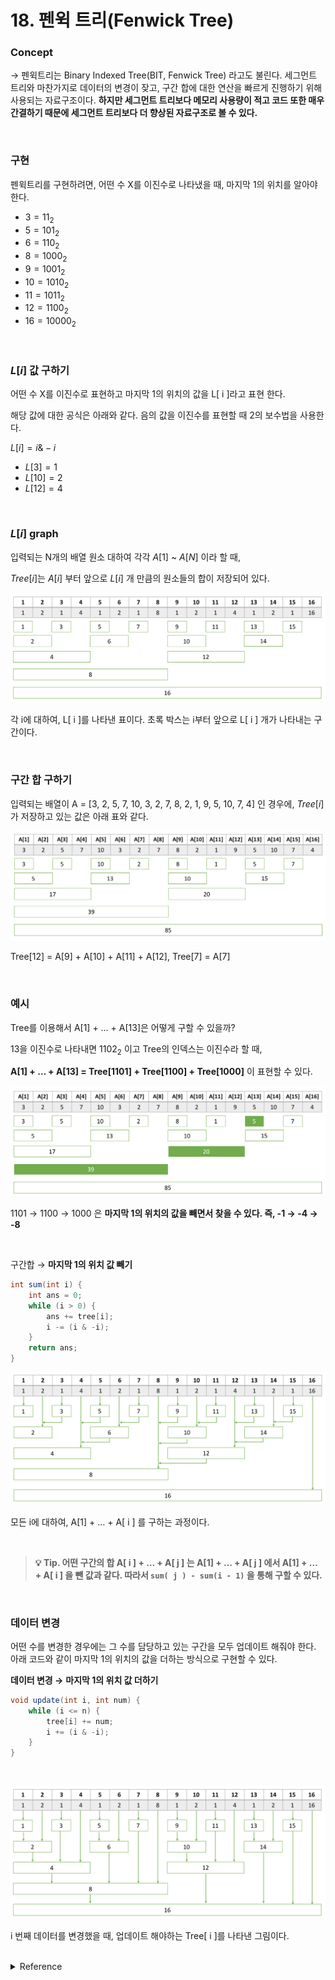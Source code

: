 # 18. 펜윅 트리(Fenwick Tree)

### Concept

→ 펜윅트리는 Binary Indexed Tree(BIT, Fenwick Tree) 라고도 불린다. 세그먼트 트리와 마찬가지로 데이터의 변경이 잦고, 구간 합에 대한 연산을 빠르게 진행하기 위해 사용되는 자료구조이다. **하지만 세그먼트 트리보다 메모리 사용량이 적고 코드 또한 매우 간결하기 때문에 세그먼트 트리보다 더 향상된 자료구조로 볼 수 있다.**

<br>

### 구현

펜윅트리를 구현하려면, 어떤 수 X를 이진수로 나타냈을 때, 마지막 1의 위치를 알아야 한다.

- $3 = 11_2$
- $5 = 101_2$
- $6  = 110_2$
- $8 = 1000_2$
- $9 = 1001_2$
- $10 = 1010_2$
- $11 =1011_2$
- $12 = 1100_2$
- $16 = 10000_2$

<br>

### $L[i]$ 값 구하기

어떤 수 X를 이진수로 표현하고 마지막 1의 위치의 값을 L[ i ]라고 표현 한다.

해당 값에 대한 공식은 아래와 같다. 음의 값을 이진수를 표현할 때 2의 보수법을 사용한다.

$L[i] = i \& -i$  

- $L[3] = 1$
- $L[10]  =2$
- $L[12] = 4$

<br>

### $L[i]$ graph

입력되는 N개의 배열 원소 대하여 각각 $A[1]$ ~ $A[N]$ 이라 할 때, 

$Tree[i]$는 $A[i]$ 부터 앞으로 $L[i]$ 개 만큼의 원소들의 합이 저장되어 있다.

![각 i에 대하여, L[ i ]를 나타낸 표이다. 초록 박스는 i부터 앞으로 L[ i ] 개가 나타내는 구간이다.](../../../images/CodingTest/Tree/FenwickTree/1.png)

각 i에 대하여, L[ i ]를 나타낸 표이다. 초록 박스는 i부터 앞으로 L[ i ] 개가 나타내는 구간이다.

<br>

### 구간 합 구하기

입력되는 배열이 A = [3, 2, 5, 7, 10, 3, 2, 7, 8, 2, 1, 9, 5, 10, 7, 4] 인 경우에, $Tree[i]$가 저장하고 있는 값은 아래 표와 같다.

![Tree[12] = A[9] + A[10] + A[11] + A[12], Tree[7] = A[7]](../../../images/CodingTest/Tree/FenwickTree/2.png)

Tree[12] = A[9] + A[10] + A[11] + A[12], Tree[7] = A[7]

<br>

### 예시

Tree를 이용해서 A[1] + … + A[13]은 어떻게 구할 수 있을까?

13을 이진수로 나타내면 $1102_2$ 이고 Tree의 인덱스는 이진수라 할 때,

**A[1] + … + A[13] = Tree[1101] + Tree[1100] + Tree[1000]** 이 표현할 수 있다. 

![1101 → 1100 → 1000 은 **마지막 1의 위치의 값을 빼면서 찾을 수 있다. 즉, -1 → -4 → -8**](../../../images/CodingTest/Tree/FenwickTree/3.png)

1101 → 1100 → 1000 은 **마지막 1의 위치의 값을 빼면서 찾을 수 있다. 즉, -1 → -4 → -8**

<br>

구간합 → **마지막 1의 위치 값 빼기**

```java
int sum(int i) {
    int ans = 0;
    while (i > 0) {
        ans += tree[i];
        i -= (i & -i);
    }
    return ans;
}
```

![모든 i에 대하여, A[1] + … + A[ i ] 를 구하는 과정이다.](../../../images/CodingTest/Tree/FenwickTree/4.png)

모든 i에 대하여, A[1] + … + A[ i ] 를 구하는 과정이다.

<br>

> **💡 Tip.
어떤 구간의 합 A[ i ] + … + A[ j ] 는 A[1] + … + A[ j ] 에서 A[1] + … + A[ i ] 을 뺀 값과 같다.
따라서 `sum( j ) - sum(i - 1)` 을 통해 구할 수 있다.**
> 

<br>

### 데이터 변경

어떤 수를 변경한 경우에는 그 수를 담당하고 있는 구간을 모두 업데이트 해줘야 한다. 아래 코드와 같이 마지막 1의 위치의 값을 더하는 방식으로 구현할 수 있다.

**데이터 변경 →** **마지막 1의 위치 값 더하기**

```java
void update(int i, int num) {
    while (i <= n) {
        tree[i] += num;
        i += (i & -i);
    }
}
```

<br>

![i 번째 데이터를 변경했을 때, 업데이트 해야하는 Tree[ i ]를 나타낸 그림이다.](../../../images/CodingTest/Tree/FenwickTree/5.png)

i 번째 데이터를 변경했을 때, 업데이트 해야하는 Tree[ i ]를 나타낸 그림이다.

<br>

<details>
  <summary>Reference</summary>

- [동근님  유튜브 강의](https://www.youtube.com/watch?v=fg2iGP4e2mc)
- [백준 설명](https://www.acmicpc.net/blog/view/21)
</details>